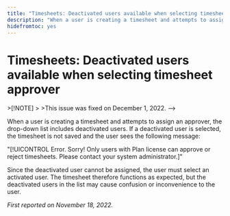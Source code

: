 ```yaml
---
title: "Timesheets: Deactivated users available when selecting timesheet approver"
description: "When a user is creating a timesheet and attempts to assign an approver, the drop-down list includes deactivated users. If a deactivated user is selected, the timesheet is not saved and the user sees an error message."
hidefromtoc: yes
---
```


# Timesheets: Deactivated users available when selecting timesheet approver

<!-->
>[!NOTE]
>
>This issue was fixed on December 1, 2022.
-->

When a user is creating a timesheet and attempts to assign an approver, the drop-down list includes deactivated users. If a deactivated user is selected, the timesheet is not saved and the user sees the following message:

"[!UICONTROL Error. Sorry! Only users with Plan license can approve or reject timesheets. Please contact your system administrator.]"

Since the deactivated user cannot be assigned, the user must select an activated user. The timesheet therefore functions as expected, but the deactivated users in the list may cause confusion or inconvenience to the user.

_First reported on November 18, 2022._

        